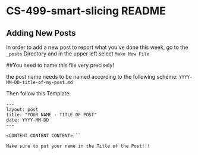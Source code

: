 # CS-499-smart-slicing README

## Adding New Posts

In order to add a new post to report what you've done this week, go to the 
```_posts```
Directory and in the upper left select 
```Make New File```

##You need to name this file very precisely!

the post name needs to be named according to the following scheme:
```YYYY-MM-DD-title-of-my-post.md```

Then follow this Template:
```
---
layout: post
title: "YOUR NAME - TITLE OF POST"
date: YYYY-MM-DD
---

<CONTENT CONTENT CONTENT>```

Make sure to put your name in the Title of the Post!!!
